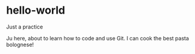 # hello-world
Just a practice

Ju here, about to learn how to code and use Git. I can cook the best pasta bolognese!
